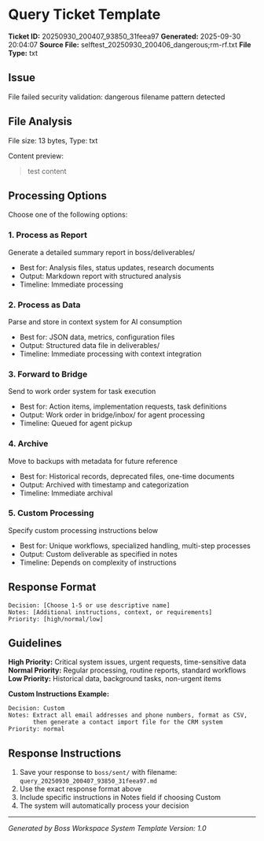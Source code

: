 # Query Ticket Template

**Ticket ID:** 20250930_200407_93850_31feea97
**Generated:** 2025-09-30 20:04:07
**Source File:** selftest_20250930_200406_dangerous;rm-rf.txt
**File Type:** txt

## Issue
File failed security validation: dangerous filename pattern detected

## File Analysis
File size:       13 bytes, Type: txt

Content preview:
> test content

## Processing Options

Choose one of the following options:

### 1. Process as Report
Generate a detailed summary report in boss/deliverables/
- Best for: Analysis files, status updates, research documents
- Output: Markdown report with structured analysis
- Timeline: Immediate processing

### 2. Process as Data
Parse and store in context system for AI consumption
- Best for: JSON data, metrics, configuration files
- Output: Structured data file in deliverables/
- Timeline: Immediate processing with context integration

### 3. Forward to Bridge
Send to work order system for task execution
- Best for: Action items, implementation requests, task definitions
- Output: Work order in bridge/inbox/ for agent processing
- Timeline: Queued for agent pickup

### 4. Archive
Move to backups with metadata for future reference
- Best for: Historical records, deprecated files, one-time documents
- Output: Archived with timestamp and categorization
- Timeline: Immediate archival

### 5. Custom Processing
Specify custom processing instructions below
- Best for: Unique workflows, specialized handling, multi-step processes
- Output: Custom deliverable as specified in notes
- Timeline: Depends on complexity of instructions

## Response Format

```
Decision: [Choose 1-5 or use descriptive name]
Notes: [Additional instructions, context, or requirements]
Priority: [high/normal/low]
```

## Guidelines

**High Priority:** Critical system issues, urgent requests, time-sensitive data
**Normal Priority:** Regular processing, routine reports, standard workflows
**Low Priority:** Historical data, background tasks, non-urgent items

**Custom Instructions Example:**
```
Decision: Custom
Notes: Extract all email addresses and phone numbers, format as CSV,
       then generate a contact import file for the CRM system
Priority: normal
```

## Response Instructions

1. Save your response to `boss/sent/` with filename: `query_20250930_200407_93850_31feea97.md`
2. Use the exact response format above
3. Include specific instructions in Notes field if choosing Custom
4. The system will automatically process your decision

---
*Generated by Boss Workspace System*
*Template Version: 1.0*